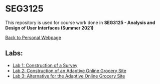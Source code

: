 # SEG3125
This repository is used for course work done in **SEG3125 - Analysis and Design of User Interfaces (Summer 2021)**

[Back to Personal Webpage](http://gianlucacoletti.me)

## Labs:
 - [Lab 1: Construction of a Survey](http://gianlucacoletti.me/SEG3125/L1)
 - [Lab 2: Construction of an Adaptive Online Grocery Site](http://gianlucacoletti.me/SEG3125/L2)
 - [Lab 3: Alternative for the Adaptive Online Grocery Site](http://gianlucacoletti.me/SEG3125/L3)
